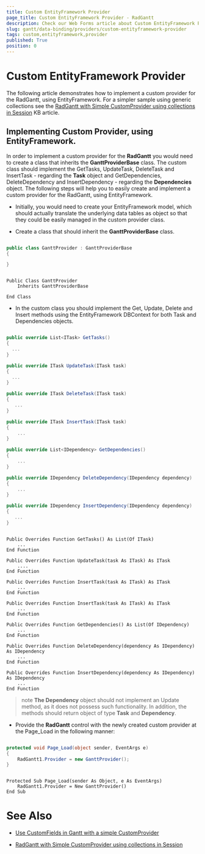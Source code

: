 ```yaml
---
title: Custom EntityFramework Provider
page_title: Custom EntityFramework Provider - RadGantt
description: Check our Web Forms article about Custom EntityFramework Provider.
slug: gantt/data-binding/providers/custom-entityframework-provider
tags: custom,entityframework,provider
published: True
position: 0
---
```


# Custom EntityFramework Provider

The following article demonstrates how to implement a custom provider for the RadGantt, using EntityFramework. For a simpler sample using generic collections see the [RadGantt with Simple CustomProvider using collections in Session](https://www.telerik.com/support/kb/aspnet-ajax/gantt/details/radgantt-with-simple-customprovider-using-collections-in-session) KB article.

## Implementing Custom Provider, using EntityFramework.

In order to implement a custom provider for the **RadGantt** you would need to create a class that inherits the **GanttProviderBase** class. The custom class should implement the GetTasks, UpdateTask, DeleteTask and InsertTask - regarding the **Task** object and GetDependencies, DeleteDependency and InsertDependency - regarding the **Dependencies** object. The following steps will help you to easily create and implement a custom provider for the RadGantt, using EntityFramework.

* Initially, you would need to create your EntityFramework model, which should actually translate the underlying data tables as object so that they could be easily managed in the custom provider class.


* Create a class that should inherit the **GanttProviderBase** class. 


````C#

public class GanttProvider : GanttProviderBase
{

}

````
````VB.NET

Public Class GanttProvider
    Inherits GanttProviderBase

End Class

````


* In the custom class you should implement the Get, Update, Delete and Insert methods using the EntityFramework DBContext for both Task and Dependencies objects. 


````C#

public override List<ITask> GetTasks()
{
  ...
}

public override ITask UpdateTask(ITask task)
{
  ...
}

public override ITask DeleteTask(ITask task)
{
   ...
}

public override ITask InsertTask(ITask task)
{
    ...
}

public override List<IDependency> GetDependencies()
{
    ...
}

public override IDependency DeleteDependency(IDependency dependency)
{
    ...
}

public override IDependency InsertDependency(IDependency dependency)
{
   ...
}

````
````VB.NET

Public Overrides Function GetTasks() As List(Of ITask)
    ...
End Function

Public Overrides Function UpdateTask(task As ITask) As ITask
    ....
End Function

Public Overrides Function InsertTask(task As ITask) As ITask
    ...
End Function

Public Overrides Function InsertTask(task As ITask) As ITask
    ...
End Function

Public Overrides Function GetDependencies() As List(Of IDependency)
    ...
End Function

Public Overrides Function DeleteDependency(dependency As IDependency) As IDependency
    ...
End Function

Public Overrides Function InsertDependency(dependency As IDependency) As IDependency
    ...
End Function

````


>note  **The Dependency** object should not implement an Update method, as it does not possess such functionality. In addition, the methods should return object of type **Task** and **Dependency**.
>

* Provide the **RadGantt** control with the newly created custom provider at the Page_Load in the following manner: 


````C#

protected void Page_Load(object sender, EventArgs e)
{
    RadGantt1.Provider = new GanttProvider();
}

````
````VB.NET

Protected Sub Page_Load(sender As Object, e As EventArgs)
    RadGantt1.Provider = New GanttProvider()
End Sub

````

# See Also

 * [Use CustomFields in Gantt with a simple CustomProvider](https://www.telerik.com/support/kb/aspnet-ajax/gantt/details/use-customfields-in-gantt-with-a-simple-customprovider)
 
 * [RadGantt with Simple CustomProvider using collections in Session](https://www.telerik.com/support/kb/aspnet-ajax/gantt/details/radgantt-with-simple-customprovider-using-collections-in-session)
 
